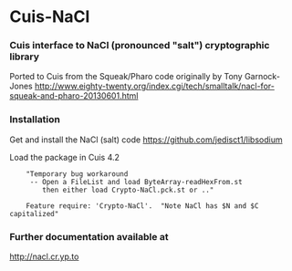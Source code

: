 Cuis-NaCl
==========

### Cuis interface to NaCl (pronounced "salt") cryptographic library

Ported to Cuis from the Squeak/Pharo code originally by Tony Garnock-Jones 
  http://www.eighty-twenty.org/index.cgi/tech/smalltalk/nacl-for-squeak-and-pharo-20130601.html


### Installation

Get and install the NaCl (salt) code
  https://github.com/jedisct1/libsodium

Load the package in Cuis 4.2

````Smalltalk
	"Temporary bug workaround
	 -- Open a FileList and load ByteArray-readHexFrom.st
	    then either load Crypto-NaCl.pck.st or .."

	Feature require: 'Crypto-NaCl'.  "Note NaCl has $N and $C capitalized"
````

### Further documentation available at

  http://nacl.cr.yp.to

